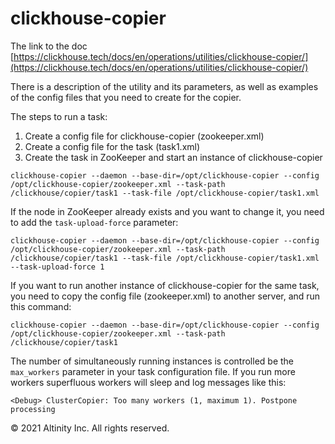 # clickhouse-copier

The link to the doc [https://clickhouse.tech/docs/en/operations/utilities/clickhouse-copier/](https://clickhouse.tech/docs/en/operations/utilities/clickhouse-copier/)

There is a description of the utility and its parameters, as well as examples of the config files that you need to create for the copier.

The steps to run a task:

1. Create a config file for clickhouse-copier \(zookeeper.xml\)
2. Create a config file for the task \(task1.xml\)
3. Create the task in ZooKeeper and start an instance of clickhouse-copier

`clickhouse-copier --daemon --base-dir=/opt/clickhouse-copier --config /opt/clickhouse-copier/zookeeper.xml --task-path /clickhouse/copier/task1 --task-file /opt/clickhouse-copier/task1.xml`

If the node in ZooKeeper already exists and you want to change it, you need to add the `task-upload-force` parameter:

`clickhouse-copier --daemon --base-dir=/opt/clickhouse-copier --config /opt/clickhouse-copier/zookeeper.xml --task-path /clickhouse/copier/task1 --task-file /opt/clickhouse-copier/task1.xml --task-upload-force 1`

If you want to run another instance of clickhouse-copier for the same task, you need to copy the config file \(zookeeper.xml\) to another server, and run this command:

`clickhouse-copier --daemon --base-dir=/opt/clickhouse-copier --config /opt/clickhouse-copier/zookeeper.xml --task-path /clickhouse/copier/task1`

The number of simultaneously running instances is controlled be the `max_workers` parameter in your task configuration file. If you run more workers superfluous workers will sleep and log messages like this:

`<Debug> ClusterCopier: Too many workers (1, maximum 1). Postpone processing`

© 2021 Altinity Inc. All rights reserved.

